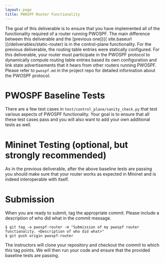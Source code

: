 ```yaml
---
layout: page
title: PWOSPF Router Functionality
---
```


The goal of this deliverable is to ensure that you have implemented all of the functionality required of a router running PWOSPF. The main difference between this deliverable and the [previous one]({{ site.baseurl }}/deliverables/static-router) is in the control-plane functionality. For the previous deliverable, the routing table entries were statically configured. For this deliverable, your router must participate in the PWOSPF protocol to dynamically compute routing table entries based its own configuration and link state advertisements that it hears from other routers running PWOSPF. Please refer to `pwospf.md` in the project repo for detailed information about the PWOSPF protocol.

#  PWOSPF Baseline Tests

There are a few test cases in `test/control_plane/sanity_check.py` that test various aspects of PWOSPF functionality. Your goal is to ensure that all these test cases pass and you will also want to add your own additional tests as well.

# Mininet Testing (optional, but strongly recommended)

As in the previous deliverable, after the above baseline tests are passing you should make sure that your router works as expected in Mininet and is indeed interoperable with itself. 

# Submission

When you are ready to submit, tag the appropriate commit. Please include a description of who did what in the commit message.

```
$ git tag -a pwospf-router -m "Submission of my pwospf router functionality. <Description of who did what>"
$ git push origin pwospf-router
```

The instructors will clone your repository and checkout the commit to which this tag points. We will then run your code and ensure that the provided baseline tests are passing.
